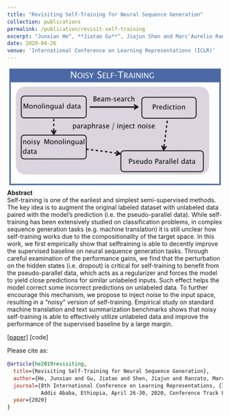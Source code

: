 ```yaml
---
title: "Revisiting Self-Training for Neural Sequence Generation"
collection: publications
permalink: /publication/revisit-self-training
excerpt: "Junxian He^, **Jiatao Gu**^, Jiajun Shen and Marc'Aurelio Ranzato"
date: 2020-04-26
venue: 'International Conference on Learning Representations (ICLR)'
---
```


![png](/images/self_training.jpg)<br>
**Abstract** <br>
Self-training is one of the earliest and simplest semi-supervised methods. The key
idea is to augment the original labeled dataset with unlabeled data paired with the
model’s prediction (i.e. the pseudo-parallel data). While self-training has been extensively studied on classification problems, in complex sequence generation tasks
(e.g. machine translation) it is still unclear how self-training works due to the compositionality of the target space. In this work, we first empirically show that selftraining is able to decently improve the supervised baseline on neural sequence
generation tasks. Through careful examination of the performance gains, we find
that the perturbation on the hidden states (i.e. dropout) is critical for self-training
to benefit from the pseudo-parallel data, which acts as a regularizer and forces the
model to yield close predictions for similar unlabeled inputs. Such effect helps
the model correct some incorrect predictions on unlabeled data. To further encourage this mechanism, we propose to inject noise to the input space, resulting
in a “noisy” version of self-training. Empirical study on standard machine translation and text summarization benchmarks shows that noisy self-training is able to
effectively utilize unlabeled data and improve the performance of the supervised
baseline by a large margin.

[[paper]](https://arxiv.org/pdf/1909.13788.pdf) [code]

Please cite as:
```bibtex
@article{he2019revisiting,
  title={Revisiting Self-Training for Neural Sequence Generation},
  author={He, Junxian and Gu, Jiatao and Shen, Jiajun and Ranzato, Marc'Aurelio},
  journal={8th International Conference on Learning Representations, {ICLR} 2020,
           Addis Ababa, Ethiopia, April 26-30, 2020, Conference Track Proceedings},
  year={2020}
}
```